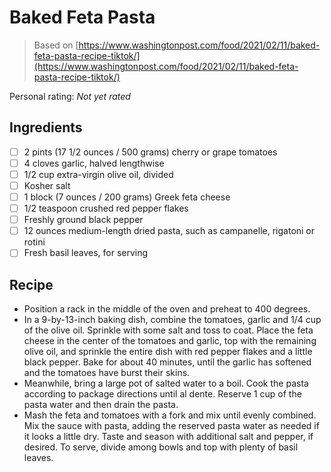 <!-- Do not modify sections with "AUTO-*". They are updated by make.py -->

# Baked Feta Pasta

> Based on [https://www.washingtonpost.com/food/2021/02/11/baked-feta-pasta-recipe-tiktok/](https://www.washingtonpost.com/food/2021/02/11/baked-feta-pasta-recipe-tiktok/)

<!-- rating=0; (User can specify rating on scale of 1-5) -->
<!-- AUTO-UserRating -->
Personal rating: *Not yet rated*
<!-- /AUTO-UserRating -->

<!-- name_image=None; (User can specify image name) -->
<!-- AUTO-Image -->
<!-- TODO: Capture image -->
<!-- /AUTO-Image -->

## Ingredients

* [ ] 2 pints (17 1/2 ounces / 500 grams) cherry or grape tomatoes
* [ ] 4 cloves garlic, halved lengthwise
* [ ] 1/2 cup extra-virgin olive oil, divided
* [ ] Kosher salt
* [ ] 1 block (7 ounces / 200 grams) Greek feta cheese
* [ ] 1/2 teaspoon crushed red pepper flakes
* [ ] Freshly ground black pepper
* [ ] 12 ounces medium-length dried pasta, such as campanelle, rigatoni or rotini
* [ ] Fresh basil leaves, for serving

## Recipe

* Position a rack in the middle of the oven and preheat to 400 degrees.
* In a 9-by-13-inch baking dish, combine the tomatoes, garlic and 1/4 cup of the olive oil. Sprinkle with some salt and toss to coat. Place the feta cheese in the center of the tomatoes and garlic, top with the remaining olive oil, and sprinkle the entire dish with red pepper flakes and a little black pepper. Bake for about 40 minutes, until the garlic has softened and the tomatoes have burst their skins.
* Meanwhile, bring a large pot of salted water to a boil. Cook the pasta according to package directions until al dente. Reserve 1 cup of the pasta water and then drain the pasta.
* Mash the feta and tomatoes with a fork and mix until evenly combined. Mix the sauce with pasta, adding the reserved pasta water as needed if it looks a little dry. Taste and season with additional salt and pepper, if desired. To serve, divide among bowls and top with plenty of basil leaves.
